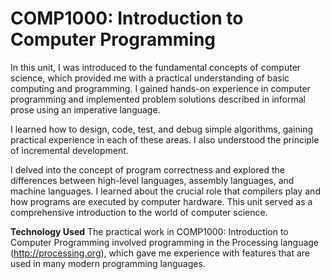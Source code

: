 # COMP1000: Introduction to Computer Programming

In this unit, I was introduced to the fundamental concepts of computer science, which provided me with a practical understanding of basic computing and programming. I gained hands-on experience in computer programming and implemented problem solutions described in informal prose using an imperative language.

I learned how to design, code, test, and debug simple algorithms, gaining practical experience in each of these areas. I also understood the principle of incremental development.

I delved into the concept of program correctness and explored the differences between high-level languages, assembly languages, and machine languages. I learned about the crucial role that compilers play and how programs are executed by computer hardware. This unit served as a comprehensive introduction to the world of computer science.

**Technology Used**
The practical work in COMP1000: Introduction to Computer Programming involved programming in the Processing language (http://processing.org), which gave me experience with features that are used in many modern programming languages.
